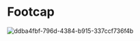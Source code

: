 # Footcap
![ddba4fbf-796d-4384-b915-337ccf736f4b](https://github.com/Ellisvelandia/Footcap/assets/100318892/484aba99-2ab5-4813-8a57-87f89a628de2)
